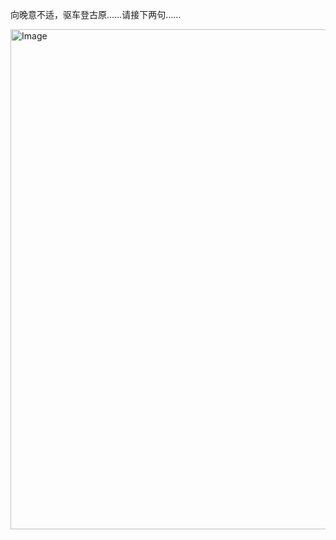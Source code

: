 向晚意不适，驱车登古原……请接下两句……

<img width="1068" height="800" alt="Image" src="https://github.com/user-attachments/assets/d69456c3-fa38-407e-8440-cbed54286a81" />

<!-- ##{"timestamp":1462876560}## -->